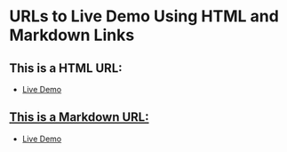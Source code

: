 # URLs to Live Demo Using HTML and Markdown Links

## This is a HTML URL:
- <a href=https://fadyos.github.io/ILAC_-_Web_Programming_-_Bootstrap_Lab//>Live Demo

## This is a Markdown URL:
- [Live Demo](https://fadyos.github.io/ILAC_-_Web_Programming_-_Bootstrap_Lab/)
